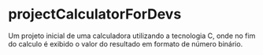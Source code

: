 # projectCalculatorForDevs
Um projeto inicial de uma calculadora utilizando a tecnologia C, onde no fim do calculo é exibido o valor do resultado em formato de número binário.
